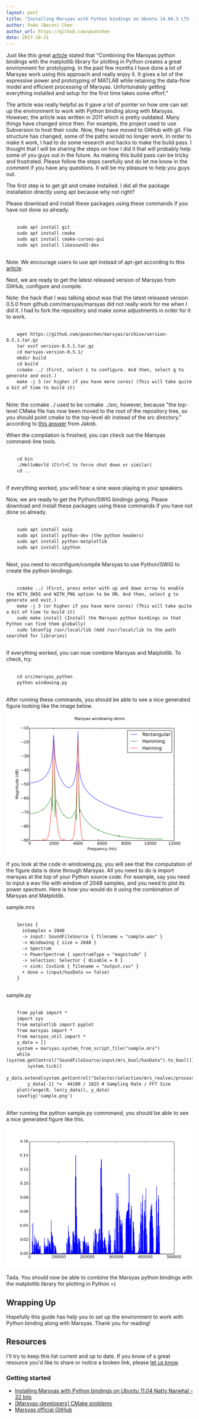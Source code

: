 ```yaml
---
layout: post
title: "Installing Marsyas with Python bindings on Ubuntu 14.04.3 LTS - 64 bits"
author: PoAn (Baron) Chen
author_url: https://github.com/poanchen
date: 2017-10-31
---
```

Just like this great [article](http://marsology.blogspot.ca/2011/09/installing-marsyas-with-python-bindings.html) stated that "Combining the Marsyas python bindings with the matplotlib library for plotting in Python creates a great environment for prototyping. In the past few months I have done a lot of Marsyas work using this approach and really enjoy it. It gives a lot of the expressive power and prototyping of MATLAB while retaining the data-flow model and efficient processing of Marsyas. Unfortunately getting everything installed and setup for the first time takes some effort."

The article was really helpful as it gave a lot of pointer on how one can set up the environment to work with Python binding along with Marsyas. However, the article was written in 2011 which is pretty outdated. Many things have changed since then. For example, the project used to use Subversion to host their code. Now, they have moved to GitHub with git. File structure has changed, some of the paths would no longer work. In order to make it work, I had to do some research and hacks to make the build pass. I thought that I will be sharing the steps on how I did it that will probably help some of you guys out in the future. As making this build pass can be tricky and frustrated. Please follow the steps carefully and do let me know in the comment if you have any questions. It will be my pleasure to help you guys out.

The first step is to get git and cmake installed. I did all the package installation directly using apt because why not right?

Please download and install these packages using these commands if you have not done so already.
<pre>
  <code class="bash">
    sudo apt install git
    sudo apt install cmake
    sudo apt install cmake-curses-gui
    sudo apt install libasound2-dev
  </code>
</pre>
Note: We encourage users to use apt instead of apt-get according to this [article](https://itsfoss.com/apt-vs-apt-get-difference/).

Next, we are ready to get the latest released version of Marsyas from GitHub, configure and compile.

Note: the hack that I was talking about was that the latest released version 0.5.0 from github.com/marsyas/marsyas did not really work for me when I did it. I had to fork the repository and make some adjustments in order for it to work.
<pre>
  <code class="bash">
    wget https://github.com/poanchen/marsyas/archive/version-0.5.1.tar.gz
    tar xvzf version-0.5.1.tar.gz
    cd marsyas-version-0.5.1/
    mkdir build
    cd build
    ccmake ../ (First, select c to configure. And then, select g to generate and exit.)
    make -j 3 (or higher if you have more cores) (This will take quite a bit of time to build it)
  </code>
</pre>
Note: the ccmake ../ used to be ccmake ../src, however, because "the top-level CMake file has now been moved to the root of the repository tree, so you should point cmake to the top-level dir instead of the src directory." according to [this answer](https://sourceforge.net/p/marsyas/mailman/message/31374418/?#msg31375866) from Jakob.

When the compilation is finished, you can check out the Marsyas command-line tools.
<pre>
  <code class="bash">
    cd bin
    ./HelloWorld (Ctrl+C to force shut down or similar)
    cd ..
  </code>
</pre>

If everything worked, you will hear a sine wave playing in your speakers.

Now, we are ready to get the Python/SWIG bindings going. Please download and install these packages using these commands if you have not done so already.
<pre>
  <code class="bash">
    sudo apt install swig 
    sudo apt install python-dev (the python headers) 
    sudo apt install python-matplotlib 
    sudo apt install ipython
  </code>
</pre>

Next, you need to reconfigure/compile Marsyas to use Python/SWIG to create the python bindings.

<pre>
  <code class="bash">
    ccmake ../ (First, press enter with up and down arrow to enable the WITH_SWIG and WITH_PNG option to be ON. And then, select g to generate and exit.)
    make -j 3 (or higher if you have more cores) (This will take quite a bit of time to build it)
    sudo make install (Install the Marsyas python bindings so that Python can find them globally)
    sudo ldconfig /usr/local/lib (Add /usr/local/lib to the path searched for libraries) 
  </code>
</pre>

If everything worked, you can now combine Marsyas and Matplotlib. To check, try:

<pre>
  <code class="bash">
    cd src/marsyas_python 
    python windowing.py 
  </code>
</pre>

After running these commands, you should be able to see a nice generated figure looking like the image below. 

<img src="/img/2017/10/31/Installing-Marsyas-with-Python-bindings-on-Ubuntu-14.04.3-LTS-64-bits/windowing.svg" alt="Figure of windowing">

If you look at the code in windowing.py, you will see that the computation of the figure data is done through Marsyas. All you need to do is import marsyas at the top of your Python source code. For example, say you need to input a wav file with window of 2048 samples, and you need to plot its power spectrum. Here is how you would do it using the combination of Marsyas and Matplotlib.


sample.mrs
<pre>
  <code class="marsyas">
    Series {
      inSamples = 2048
      -> input: SoundFileSource { filename = "sample.wav" }
      -> Windowing { size = 2048 }
      -> Spectrum
      -> PowerSpectrum { spectrumType = "magnitude" }
      -> selection: Selector { disable = 0 }
      -> sink: CsvSink { filename = "output.csv" }
      + done = (input/hasData == false)
    }
  </code>
</pre>

sample.py
<pre>
  <code class="marsyas">
    from pylab import *
    import sys
    from matplotlib import pyplot
    from marsyas import *
    from marsyas_util import *
    y_data = []
    system = marsyas.system_from_script_file("sample.mrs")
    while (system.getControl("SoundFileSource/input/mrs_bool/hasData").to_bool()):
        system.tick()
        y_data.extend(system.getControl("Selector/selection/mrs_realvec/processedData").to_realvec())
        y_data[-1] &#42;=  44100 / 1025 # Sampling Rate / FFT Size
    plot(range(0, len(y_data)), y_data)
    savefig('sample.png')
  </code>
</pre>

After running the python sample.py commmand, you should be able to see a nice generated figure like this.

<img src="/img/2017/10/31/Installing-Marsyas-with-Python-bindings-on-Ubuntu-14.04.3-LTS-64-bits/sample.png" alt="Figure of sample">

Tada. You should now be able to combine the Marsyas python bindings with the matplotlib library for plotting in Python =)

## Wrapping Up

Hopefully this guide has help you to set up the environment to work with Python binding along with Marsyas. Thank you for reading!

## Resources

I'll try to keep this list current and up to date. If you know of a great resource you'd like to share or notice a broken link, please [let us know](https://github.com/poanchen/poanchen.github.io/issues).

### Getting started

* [Installing Marsyas with Python bindings on Ubuntu 11.04 Natty Narwhal - 32 bits](http://marsology.blogspot.ca/2011/09/installing-marsyas-with-python-bindings.html)
* [[Marsyas-developers] CMake problems](https://sourceforge.net/p/marsyas/mailman/message/31374418/)
* [Marsyas official GitHub](https://github.com/marsyas/marsyas)
